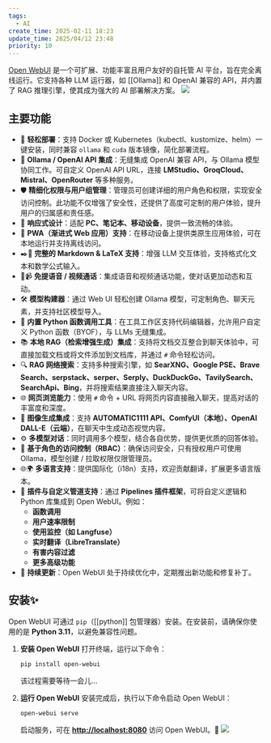 ```yaml
---
tags:
  - AI
create_time: 2025-02-11 18:23
update_time: 2025/04/12 23:48
priority: 10
---
```


[Open WebUI](https://github.com/open-webui/open-webui) 是一个可扩展、功能丰富且用户友好的自托管 AI 平台，旨在完全离线运行。它支持各种 LLM 运行器，如 [[Ollama]] 和 OpenAI 兼容的 API，并内置了 RAG 推理引擎，使其成为强大的 AI 部署解决方案。
![](https://img.xiaorang.fun/202502112154423.gif)

## 主要功能

- 🚀 **轻松部署**：支持 Docker 或 Kubernetes（kubectl、kustomize、helm）一键安装，同时兼容 `ollama` 和 `cuda` 版本镜像，简化部署流程。
- 🤝 **Ollama / OpenAI API 集成**：无缝集成 OpenAI 兼容 API，与 Ollama 模型协同工作。可自定义 OpenAI API URL，连接 **LMStudio、GroqCloud、Mistral、OpenRouter** 等多种服务。
- 🛡️ **精细化权限与用户组管理**：管理员可创建详细的用户角色和权限，实现安全访问控制。此功能不仅增强了安全性，还提供了高度可定制的用户体验，提升用户的归属感和责任感。
- 📱 **响应式设计**：适配 **PC、笔记本、移动设备**，提供一致流畅的体验。
- 📱 **PWA（渐进式 Web 应用）支持**：在移动设备上提供类原生应用体验，可在本地运行并支持离线访问。
- ✒️🔢 **完整的 Markdown & LaTeX 支持**：增强 LLM 交互体验，支持格式化文本和数学公式输入。
- 🎤📹 **免提语音 / 视频通话**：集成语音和视频通话功能，使对话更加动态和互动。
- 🛠️ **模型构建器**：通过 Web UI 轻松创建 Ollama 模型，可定制角色、聊天元素，并支持社区模型导入。
- 🐍 **内置 Python 函数调用工具**：在工具工作区支持代码编辑器，允许用户自定义 Python 函数（BYOF），与 LLMs 无缝集成。
- 📚 **本地 RAG（检索增强生成）集成**：支持将文档交互整合到聊天体验中，可直接加载文档或将文件添加到文档库，并通过 `#` 命令轻松访问。
- 🔍 **RAG 网络搜索**：支持多种搜索引擎，如 **SearXNG、Google PSE、Brave Search、serpstack、serper、Serply、DuckDuckGo、TavilySearch、SearchApi、Bing**，并将搜索结果直接注入聊天内容。
- 🌐 **网页浏览能力**：使用 `#` 命令 + URL 将网页内容直接融入聊天，提高对话的丰富度和深度。
- 🎨 **图像生成集成**：支持 **AUTOMATIC1111 API、ComfyUI（本地）、OpenAI DALL-E（云端）**，在聊天中生成动态视觉内容。
- ⚙️ **多模型对话**：同时调用多个模型，结合各自优势，提供更优质的回答体验。
- 🔐 **基于角色的访问控制（RBAC）**：确保访问安全，只有授权用户可使用 Ollama，模型创建 / 拉取权限仅限管理员。
- 🌐🌍 **多语言支持**：提供国际化（i18n）支持，欢迎贡献翻译，扩展更多语言版本。
- 🧩 **插件与自定义管道支持**：通过 **Pipelines 插件框架**，可将自定义逻辑和 Python 库集成到 Open WebUI。例如：
	- **函数调用**
	- **用户速率限制**
	- **使用监控（如 Langfuse）**
	- **实时翻译（LibreTranslate）**
	- **有害内容过滤**
	- **更多高级功能**
- 🌟 **持续更新**：Open WebUI 处于持续优化中，定期推出新功能和修复补丁。

## 安装✨

Open WebUI 可通过 `pip`（[[python]] 包管理器）安装。在安装前，请确保你使用的是 **Python 3.11**，以避免兼容性问题。

1. **安装 Open WebUI**
	打开终端，运行以下命令：

	```bash
	pip install open-webui
	```

	该过程需要等待一会儿...
2. **运行 Open WebUI**
	安装完成后，执行以下命令启动 Open WebUI：

	```bash
	open-webui serve
	```

	启动服务，可在 **[http://localhost:8080](http://localhost:8080)** 访问 Open WebUI。🚀
	![](https://img.xiaorang.fun/202502112151712.png)
